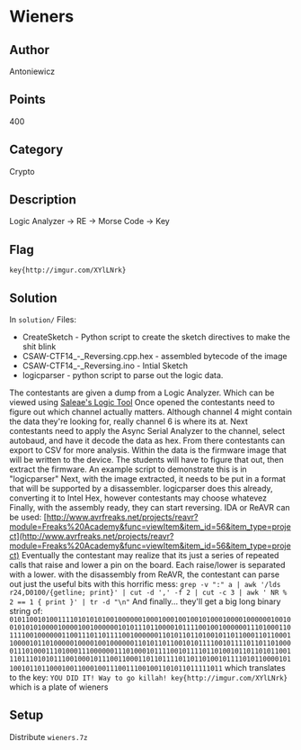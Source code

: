 # Wieners
## Author
Antoniewicz
## Points
400
## Category
Crypto
## Description
Logic Analyzer -> RE -> Morse Code -> Key
## Flag
`key{http://imgur.com/XYlLNrk}`
## Solution
In `solution/`
Files:
- CreateSketch - Python script to create the sketch directives to make the shit blink
- CSAW-CTF14_-_Reversing.cpp.hex - assembled bytecode of the image
- CSAW-CTF14_-_Reversing.ino - Intial Sketch
- logicparser - python script to parse out the logic data.

The contestants are given a dump from a Logic Analyzer. Which can be viewed using [Saleae's Logic Tool](https://www.saleae.com/downloads)
Once opened the contestants need to figure out which channel actually matters. Although channel 4 might contain the data they're looking for, really channel 6 is where its at.
Next contestants need to apply the Async Serial Analyzer to the channel, select autobaud, and have it decode the data as hex.
From there contestants can export to CSV for more analysis.
Within the data is the firmware image that will be written to the device. The students will have to figure that out, then extract the firmware. An example script to demonstrate this is in "logicparser"
Next, with the image extracted, it needs to be put in a format that will be supported by a disassembler. logicparser does this already, converting it to Intel Hex, however contestants may choose whatevez
Finally, with the assembly ready, they can start reversing. IDA or ReAVR can be used:
[http://www.avrfreaks.net/projects/reavr?module=Freaks%20Academy&func=viewItem&item_id=56&item_type=project](http://www.avrfreaks.net/projects/reavr?module=Freaks%20Academy&func=viewItem&item_id=56&item_type=project)
Eventually the contestant may realize that its just a series of repeated calls that raise and lower a pin on the board. Each raise/lower is separated with a lower. with the disassembly from ReAVR, the contestant can parse out just the useful bits with this horrific mess:
`grep -v ":" a | awk '/lds r24,D0100/{getline; print}' | cut -d ',' -f 2 | cut -c 3 | awk ' NR % 2 == 1 { print }' | tr -d "\n"`
And finally... they'll get a big long binary string of:
`01011001010011110101010100100000010001000100100101000100001000000100100101010100001000010010000001010111011000010111100100100000011101000110111100100000011001110110111100100000011010110110100101101100011011000110000101101000001000010010000001101011011001010111100101111011011010000111010001110100011100000011101000101111001011110110100101101101011001110111010101110010001011100110001101101111011011010010111101011000010110010110110001001100010011100111001001101011011111011`
which translates to the key: `YOU DID IT! Way to go killah! key{http://imgur.com/XYlLNrk}` which is a plate of wieners
## Setup
Distribute `wieners.7z`

